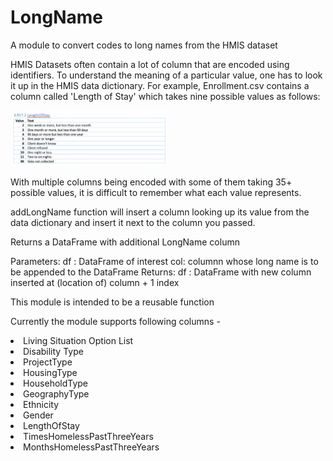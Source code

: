 # LongName
A module to convert codes to long names from the HMIS dataset

HMIS Datasets often contain a lot of column that are encoded using identifiers. To understand the meaning of a particular value, one has to look it up in the HMIS data dictionary.
For example, Enrollment.csv contains a column called 'Length of Stay' which takes nine possible values as follows:

<img src="IMG1.png" width="50%" />


With multiple columns being encoded with some of them taking 35+ possible values, it is difficult to remember what each value represents.

addLongName function will insert a column looking up its value from the data dictionary and insert it next to the column you passed.

Returns a DataFrame with additional LongName column

Parameters:
  df : DataFrame of interest
  col: columnn whose long name is to be appended to the DataFrame
Returns:
  df : DataFrame with new column inserted at (location of) column + 1 index
  
This module is intended to be a reusable function

Currently the module supports following columns - 
<li>Living Situation Option List</li>
<li>Disability Type</li>
<li>ProjectType</li>
<li>HousingType</li>
<li>HouseholdType</li>
<li>GeographyType</li>
<li>Ethnicity</li>
<li>Gender</li>
<li>LengthOfStay</li>
<li>TimesHomelessPastThreeYears</li>
<li>MonthsHomelessPastThreeYears</li>
